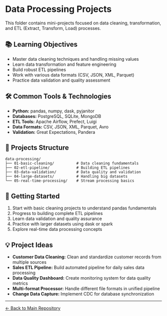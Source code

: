 # Data Processing Projects

This folder contains mini-projects focused on data cleaning, transformation, and ETL (Extract, Transform, Load) processes.

## 📚 Learning Objectives

- Master data cleaning techniques and handling missing values
- Learn data transformation and feature engineering
- Build robust ETL pipelines
- Work with various data formats (CSV, JSON, XML, Parquet)
- Practice data validation and quality assessment

## 🛠 Common Tools & Technologies

- **Python:** pandas, numpy, dask, pyjanitor
- **Databases:** PostgreSQL, SQLite, MongoDB
- **ETL Tools:** Apache Airflow, Prefect, Luigi
- **Data Formats:** CSV, JSON, XML, Parquet, Avro
- **Validation:** Great Expectations, Pandera

## 📂 Projects Structure

```
data-processing/
├── 01-basic-cleaning/          # Data cleaning fundamentals
├── 02-etl-pipeline/            # Building ETL pipelines
├── 03-data-validation/         # Data quality and validation
├── 04-large-datasets/          # Handling big datasets
└── 05-real-time-processing/    # Stream processing basics
```

## 🚀 Getting Started

1. Start with basic cleaning projects to understand pandas fundamentals
2. Progress to building complete ETL pipelines
3. Learn data validation and quality assurance
4. Practice with larger datasets using dask or spark
5. Explore real-time data processing concepts

## 💡 Project Ideas

- **Customer Data Cleaning:** Clean and standardize customer records from multiple sources
- **Sales ETL Pipeline:** Build automated pipeline for daily sales data processing
- **Data Quality Dashboard:** Create monitoring system for data quality metrics
- **Multi-format Processor:** Handle different file formats in unified pipeline
- **Change Data Capture:** Implement CDC for database synchronization

---
[← Back to Main Repository](../README.md)